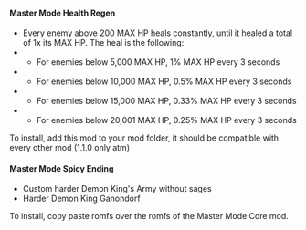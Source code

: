 #### Master Mode Health Regen

- Every enemy above 200 MAX HP heals constantly, until it healed a total of 1x its MAX HP. The heal is the following:
- - For enemies below 5,000 MAX HP, 1% MAX HP every 3 seconds
- - For enemies below 10,000 MAX HP, 0.5% MAX HP every 3 seconds
- - For enemies below 15,000 MAX HP, 0.33% MAX HP every 3 seconds
- - For enemies below 20,001 MAX HP, 0.25% MAX HP every 3 seconds

To install, add this mod to your mod folder, it should be compatible with every other mod (1.1.0 only atm)

#### Master Mode Spicy Ending

- Custom harder Demon King's Army without sages
- Harder Demon King Ganondorf

To install, copy paste romfs over the romfs of the Master Mode Core mod.